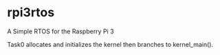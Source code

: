# rpi3rtos
A Simple RTOS for the Raspberry Pi 3

Task0 allocates and initializes the kernel then branches to kernel_main().
